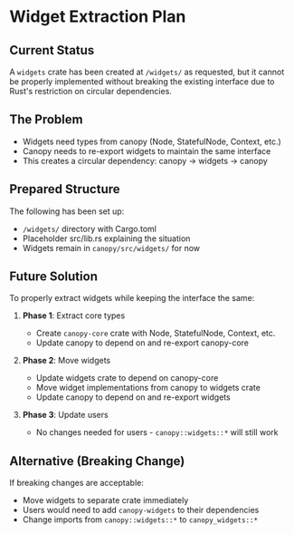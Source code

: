 # Widget Extraction Plan

## Current Status

A `widgets` crate has been created at `/widgets/` as requested, but it cannot be properly implemented without breaking the existing interface due to Rust's restriction on circular dependencies.

## The Problem

- Widgets need types from canopy (Node, StatefulNode, Context, etc.)
- Canopy needs to re-export widgets to maintain the same interface
- This creates a circular dependency: canopy → widgets → canopy

## Prepared Structure

The following has been set up:
- `/widgets/` directory with Cargo.toml
- Placeholder src/lib.rs explaining the situation
- Widgets remain in `canopy/src/widgets/` for now

## Future Solution

To properly extract widgets while keeping the interface the same:

1. **Phase 1**: Extract core types
   - Create `canopy-core` crate with Node, StatefulNode, Context, etc.
   - Update canopy to depend on and re-export canopy-core

2. **Phase 2**: Move widgets
   - Update widgets crate to depend on canopy-core
   - Move widget implementations from canopy to widgets crate
   - Update canopy to depend on and re-export widgets

3. **Phase 3**: Update users
   - No changes needed for users - `canopy::widgets::*` will still work

## Alternative (Breaking Change)

If breaking changes are acceptable:
- Move widgets to separate crate immediately  
- Users would need to add `canopy-widgets` to their dependencies
- Change imports from `canopy::widgets::*` to `canopy_widgets::*`